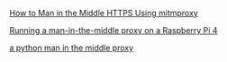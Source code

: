 [How to Man in the Middle HTTPS Using mitmproxy](https://earthly.dev/blog/mitmproxy/)

[Running a man-in-the-middle proxy on a Raspberry Pi 4](https://www.dinofizzotti.com/blog/2022-04-24-running-a-man-in-the-middle-proxy-on-a-raspberry-pi-4/)

[a python man in the middle proxy](https://github.com/mitmproxy/mitmproxy)
